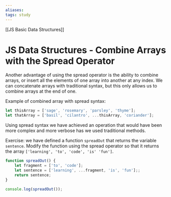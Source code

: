 ```yaml
---
aliases:
tags: study
---
```

[[JS Basic Data Structures]]
# JS Data Structures - Combine Arrays with the Spread Operator
Another advantage of using the spread operator is the ability to combine arrays, or insert all the elements of one array into another at any index.
We can concatenate arrays with traditional syntax, but this only allows us to combine arrays at the end of one.

Example of combined array with spread syntax:

```js
let thisArray = ['sage', 'rosemary', 'parsley', 'thyme'];
let thatArray = ['basil', 'cilantro', ...thisArray, 'coriander'];
```

Using spread syntax we have achieved an operation that would have been more complex and more verbose has we used traditional methods.

Exercise: we have defined a function `spreadOut` that returns the variable `sentence`. Modify the function using the spread operator so that it returns the array `['learning', 'to', 'code', 'is' 'fun']`.

```js
function spreadOut() {
	let fragment = ['to', 'code'];
	let sentence = ['learning', ...fragment, 'is', 'fun'];;
	return sentence;
}

console.log(spreadOut());
```